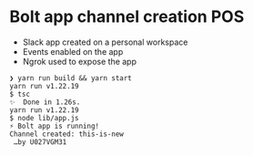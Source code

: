 # Bolt app channel creation POS

* Slack app created on a personal workspace
* Events enabled on the app
* Ngrok used to expose the app

```shell
❯ yarn run build && yarn start
yarn run v1.22.19
$ tsc
✨  Done in 1.26s.
yarn run v1.22.19
$ node lib/app.js
⚡️ Bolt app is running!
Channel created: this-is-new
 …by U027VGM31
 ```
